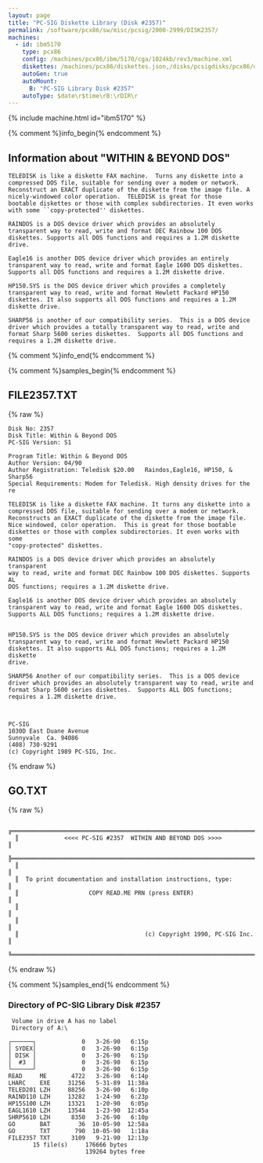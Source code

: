 ```yaml
---
layout: page
title: "PC-SIG Diskette Library (Disk #2357)"
permalink: /software/pcx86/sw/misc/pcsig/2000-2999/DISK2357/
machines:
  - id: ibm5170
    type: pcx86
    config: /machines/pcx86/ibm/5170/cga/1024kb/rev3/machine.xml
    diskettes: /machines/pcx86/diskettes.json,/disks/pcsigdisks/pcx86/diskettes.json
    autoGen: true
    autoMount:
      B: "PC-SIG Library Disk #2357"
    autoType: $date\r$time\rB:\rDIR\r
---
```


{% include machine.html id="ibm5170" %}

{% comment %}info_begin{% endcomment %}

## Information about "WITHIN & BEYOND DOS"

    TELEDISK is like a diskette FAX machine.  Turns any diskette into a
    compressed DOS file, suitable for sending over a modem or network.
    Reconstruct an EXACT duplicate of the diskette from the image file. A
    nicely-windowed color operation.  TELEDISK is great for those
    bootable diskettes or those with complex subdirectories. It even works
    with some ``copy-protected'' diskettes.
    
    RAINDOS is a DOS device driver which provides an absolutely
    transparent way to read, write and format DEC Rainbow 100 DOS
    diskettes. Supports all DOS functions and requires a 1.2M diskette
    drive.
    
    Eagle16 is another DOS device driver which provides an entirely
    transparent way to read, write and format Eagle 1600 DOS diskettes.
    Supports all DOS functions and requires a 1.2M diskette drive.
    
    HP150.SYS is the DOS device driver which provides a completely
    transparent way to read, write and format Hewlett Packard HP150
    diskettes. It also supports all DOS functions and requires a 1.2M
    diskette drive.
    
    SHARP56 is another of our compatibility series.  This is a DOS device
    driver which provides a totally transparent way to read, write and
    format Sharp 5600 series diskettes.  Supports all DOS functions and
    requires a 1.2M diskette drive.
{% comment %}info_end{% endcomment %}

{% comment %}samples_begin{% endcomment %}

## FILE2357.TXT

{% raw %}
```
Disk No: 2357                                                           
Disk Title: Within & Beyond DOS                                         
PC-SIG Version: S1                                                      
                                                                        
Program Title: Within & Beyond DOS                                      
Author Version: 04/90                                                   
Author Registration: Teledisk $20.00   Raindos,Eagle16, HP150, & Sharp56
Special Requirements: Modem for Teledisk. High density drives for the re
                                                                        
TELEDISK is like a diskette FAX machine. It turns any diskette into a   
compressed DOS file, suitable for sending over a modem or network.      
Reconstructs an EXACT duplicate of the diskette from the image file.    
Nice windowed, color operation.  This is great for those bootable       
diskettes or those with complex subdirectories. It even works with some 
"copy-protected" diskettes.                                             
                                                                        
RAINDOS is a DOS device driver which provides an absolutely transparent 
way to read, write and format DEC Rainbow 100 DOS diskettes. Supports AL
DOS functions; requires a 1.2M diskette drive.                          
                                                                        
Eagle16 is another DOS device driver which provides an absolutely       
transparent way to read, write and format Eagle 1600 DOS diskettes.     
Supports ALL DOS functions; requires a 1.2M diskette drive.             
                                                                        
                                                                        
HP150.SYS is the DOS device driver which provides an absolutely         
transparent way to read, write and format Hewlett Packard HP150         
diskettes. It also supports ALL DOS functions; requires a 1.2M diskette 
drive.                                                                  
                                                                        
SHARP56 Another of our compatibility series.  This is a DOS device      
driver which provides an absolutely transparent way to read, write and  
format Sharp 5600 series diskettes.  Supports ALL DOS functions;        
requires a 1.2M diskette drive.                                         
                                                                        
                                                                        
                                                                        
PC-SIG                                                                  
1030D East Duane Avenue                                                 
Sunnyvale  Ca. 94086                                                    
(408) 730-9291                                                          
(c) Copyright 1989 PC-SIG, Inc.                                         
```
{% endraw %}

## GO.TXT

{% raw %}
```
  ╔═════════════════════════════════════════════════════════════════════════╗
  ║             <<<< PC-SIG #2357  WITHIN AND BEYOND DOS >>>>               ║
  ╠═════════════════════════════════════════════════════════════════════════╣
  ║                                                                         ║
  ║  To print documentation and installation instructions, type:            ║
  ║                    COPY READ.ME PRN (press ENTER)                       ║
  ║                                                                         ║
  ║                                                                         ║
  ║                                    (c) Copyright 1990, PC-SIG Inc.      ║
  ╚═════════════════════════════════════════════════════════════════════════╝
```
{% endraw %}

{% comment %}samples_end{% endcomment %}

### Directory of PC-SIG Library Disk #2357

     Volume in drive A has no label
     Directory of A:\

    ┌──────┐             0   3-26-90   6:15p
    │ SYDEX│             0   3-26-90   6:15p
    │ DISK │             0   3-26-90   6:15p
    │  #3  │             0   3-26-90   6:15p
    └──────┘             0   3-26-90   6:15p
    READ     ME       4722   3-26-90   6:14p
    LHARC    EXE     31256   5-31-89  11:38a
    TELED201 LZH     88256   3-26-90   6:10p
    RAIND110 LZH     13282   1-24-90   6:23p
    HP15S100 LZH     13321   1-20-90   6:05p
    EAGL1610 LZH     13544   1-23-90  12:45a
    SHRP5610 LZH      8350   3-26-90   6:10p
    GO       BAT        36  10-05-90  12:58a
    GO       TXT       790  10-05-90   1:18a
    FILE2357 TXT      3109   9-21-90  12:13p
           15 file(s)     176666 bytes
                          139264 bytes free

